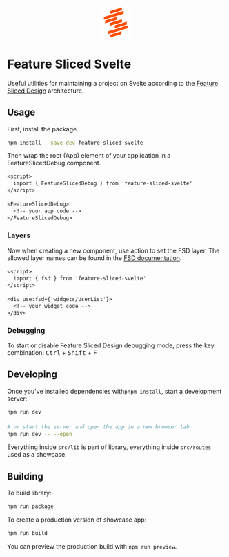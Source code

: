 <p align="center">
    <img src="./static/logo.svg" width="70px" />
</p>

# Feature Sliced Svelte

Useful utilities for maintaining a project on Svelte according to the [Feature Sliced Design](https://feature-sliced.design/) architecture.

## Usage

First, install the package.

```sh
npm install --save-dev feature-sliced-svelte
```

Then wrap the root (App) element of your application in a FeatureSlicedDebug component.

```svelte
<script>
  import { FeatureSlicedDebug } from 'feature-sliced-svelte'
</script>

<FeatureSlicedDebug>
  <!-- your app code -->
</FeatureSlicedDebug>
```

### Layers

Now when creating a new component, use action to set the FSD layer. The allowed layer names can be found in the [FSD documentation](https://feature-sliced.design/docs/get-started/overview).

```svelte
<script>
  import { fsd } from 'feature-sliced-svelte'
</script>

<div use:fsd={'widgets/UserList'}>
  <!-- your widget code -->
</div>
```

### Debugging

To start or disable Feature Sliced Design debugging mode, press the key combination:
<kbd>Ctrl</kbd> + <kbd>Shift</kbd> + <kbd>F</kbd>

## Developing

Once you've installed dependencies with`pnpm install`, start a development server:

```bash
npm run dev

# or start the server and open the app in a new browser tab
npm run dev -- --open
```

Everything inside `src/lib` is part of library, everything inside `src/routes` used as a showcase.

## Building

To build library:

```bash
npm run package
```

To create a production version of showcase app:

```bash
npm run build
```

You can preview the production build with `npm run preview`.
